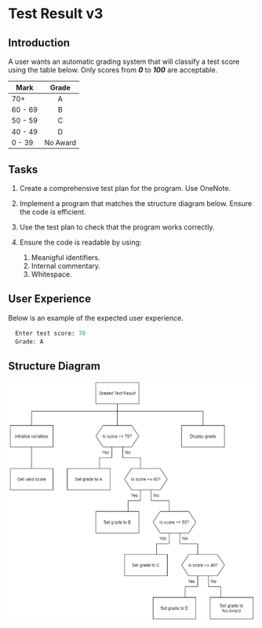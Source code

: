# Test Result v3

## Introduction

A user wants an automatic grading system that will classify a test score using the table below.  Only scores from ___0___ to ___100___ are acceptable.

| Mark | Grade |
| --- | :---: |
| 70+ | A |
| 60 - 69 | B |
| 50 - 59 | C |
| 40 - 49 | D |
| 0 - 39 | No Award |

## Tasks

1. Create a comprehensive test plan for the program.  Use OneNote.

2. Implement a program that matches the structure diagram below. Ensure the code is efficient.

3. Use the test plan to check that the program works correctly.

4. Ensure the code is readable by using:

   1. Meanigful identifiers.
   2. Internal commentary.
   3. Whitespace.

## User Experience

Below is an example of the expected user experience.

```Python
  Enter test score: 70  
  Grade: A  
```

## Structure Diagram
![Structure Diagram](assets/TestResult-Graded.png)



